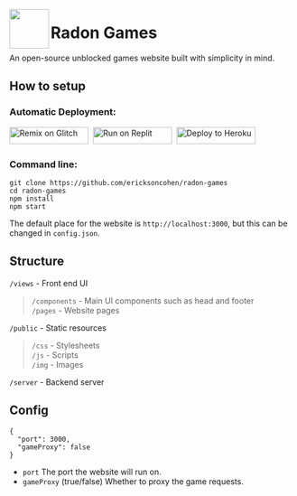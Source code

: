 <img align="left" width="70px" src="https://raw.githubusercontent.com/ericksoncohen/radon-games/main/public/img/logo-512.png"></img>
# Radon Games

An open-source unblocked games website built with simplicity in mind.

## How to setup

### Automatic Deployment:<br>
<a href="https://glitch.com/edit/#!/import/github/ericksoncohen/radon-games" title="Remix on Glitch"><img alt="Remix on Glitch" src="https://cdn.glitch.com/2703baf2-b643-4da7-ab91-7ee2a2d00b5b%2Fremix-button.svg" width="140" height="30"><img></a>&nbsp;
<a href="https://repl.it/github/ericksoncohen/radon-games" title="Run on Replit"><img alt="Run on Replit" src="https://repl.it/badge/github/ericksoncohen/radon-games" width="140" height="30"><img></a>&nbsp;
<a href="https://heroku.com/deploy?template=https://github.com/ericksoncohen/radon-games" title="Deploy to Heroku"><img alt="Deploy to Heroku" src="https://www.herokucdn.com/deploy/button.svg" width="140" height="30"><img></a>


### Command line:
```
git clone https://github.com/ericksoncohen/radon-games
cd radon-games
npm install
npm start
```

The default place for the website is `http://localhost:3000`, but this can be changed in `config.json`.

## Structure


`/views` - Front end UI<br>
> `/components` - Main UI components such as head and footer<br>
> `/pages` - Website pages<br>

`/public` - Static resources<br>
> `/css` - Stylesheets<br>
> `/js` - Scripts<br>
> `/img` - Images<br>

`/server` - Backend server<br>

## Config
```
{
  "port": 3000,
  "gameProxy": false
}
```

- `port` The port the website will run on.
- `gameProxy` (true/false) Whether to proxy the game requests.